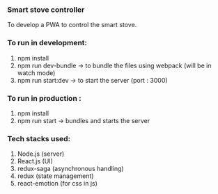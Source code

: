 ### Smart stove controller

To develop a PWA to control the smart stove.

### To run in development:

1. npm install
2. npm run dev-bundle -> to bundle the files using webpack (will be in watch mode)
3. npm run start:dev -> to start the server (port : 3000)

### To run in production :

1. npm install
2. npm run start -> bundles and starts the server

### Tech stacks used:

1. Node.js (server)
2. React.js (UI)
3. redux-saga (asynchronous handling)
4. redux (state management)
5. react-emotion (for css in js)
